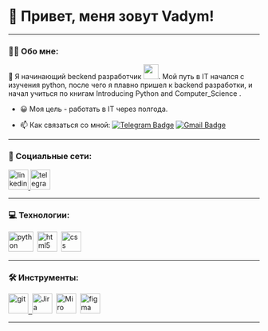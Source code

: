 # 👋 Привет, меня зовут Vadym!

---

### :man_technologist: Обо мне:

👀 Я начинающий beckend разработчик <img src="https://media.giphy.com/media/WUlplcMpOCEmTGBtBW/giphy.gif" width="30px">. Мой путь в IT начался с изучения python, после чего я плавно пришел к backend разработки, и начал учиться по книгам Introducing Python and Computer_Science . 

- :grinning: Моя цель - работать в IT через полгода.

- :mailbox: Как связаться со мной: [![Telegram Badge](https://img.shields.io/badge/vadik-blue?style=flat&logo=Telegram&logoColor=white)](https://t.me/vvvaaadddiiiikkk) [![Gmail Badge](https://img.shields.io/badge/-Gmail-red?style=flat&logo=Gmail&logoColor=white)](mailto:vadumcimbalist@gmail.com)

---

### :speech_balloon: Социальные сети:

  <div >
    <a href="https://www.linkedin.com/in/vadym-tsymbslistyi-52b7202ba/">
      <img src="https://cdn-icons-png.flaticon.com/512/2504/2504799.png" width="40" height="40" alt="linkedin" />
    </a>
    <a href="https://t.me/vvvaaadddiiiikkk" target="_blank">
      <img src="https://cdn-icons-png.flaticon.com/512/2111/2111646.png" width="40" height="40" alt="telegram group" />
    </a>
  </div>

---

### :computer:   Технологии:

<div>
  <img src="https://upload.wikimedia.org/wikipedia/commons/thumb/f/f8/Python_logo_and_wordmark.svg/2560px-Python_logo_and_wordmark.svg.png" title="python" alt="python" width="50" height="40"/>&nbsp
  <img src="https://upload.wikimedia.org/wikipedia/commons/thumb/6/61/HTML5_logo_and_wordmark.svg/2048px-HTML5_logo_and_wordmark.svg.png" title="html5" alt="html5" width="40" height="40"/>&nbsp
  <img src="https://upload.wikimedia.org/wikipedia/commons/thumb/d/d5/CSS3_logo_and_wordmark.svg/340px-CSS3_logo_and_wordmark.svg.png" title="css3" alt="css" width="40" height="40"/>&nbsp
</div>

---

### 🛠 Инструменты:

<div>
    <a href="https://github.com/">
    <img src="https://foundations.projectpythia.org/_images/GitHub-logo.png" title="git" alt="git" width="40" height="40"/>&nbsp
  </a>
  <img src="https://upload.wikimedia.org/wikipedia/commons/thumb/8/8a/Jira_Logo.svg/2560px-Jira_Logo.svg.png" title="Jira" alt="Jira" width="40" height="40"/>&nbsp;
  <img src="https://logos-world.net/wp-content/uploads/2023/09/Miro-Logo.png" title="Miro" alt="Miro" width="40" height="40"/>&nbsp;
  <img src="https://upload.wikimedia.org/wikipedia/commons/thumb/3/33/Figma-logo.svg/600px-Figma-logo.svg.png" title="figma" alt="figma" width="40" height="40"/>&nbsp;
</div>

---
